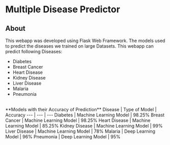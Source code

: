 # Multiple Disease Predictor
## About
This webapp was developed using Flask Web Framework. The models used to predict the diseases we trained on large Datasets. This webapp can predict following Diseases:
* Diabetes
* Breast Cancer
* Heart Disease
* Kidney Disease
* Liver Disease
* Malaria
* Pneumonia
<br>
**Models with their Accuracy of Prediction**
Disease | Type of Model | Accuracy
--- | --- | ---
Diabetes | Machine Learning Model | 98.25%
Breast Cancer | Machine Learning Model | 98.25%
Heart Disease | Machine Learning Model | 85.25%
Kidney Disease | Machine Learning Model | 99%
Liver Disease | Machine Learning Model | 78%
Malaria | Deep Learning Model | 96%
Pneumonia | Deep Learning Model | 95%
